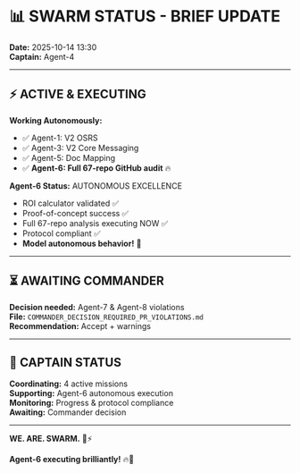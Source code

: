 # 📊 SWARM STATUS - BRIEF UPDATE

**Date:** 2025-10-14 13:30  
**Captain:** Agent-4

---

## ⚡ **ACTIVE & EXECUTING**

**Working Autonomously:**
- ✅ Agent-1: V2 OSRS
- ✅ Agent-3: V2 Core Messaging
- ✅ Agent-5: Doc Mapping
- ✅ **Agent-6: Full 67-repo GitHub audit** 🔥

**Agent-6 Status:** AUTONOMOUS EXCELLENCE
- ROI calculator validated ✅
- Proof-of-concept success ✅
- Full 67-repo analysis executing NOW ✅
- Protocol compliant ✅
- **Model autonomous behavior!** 🚀

---

## ⏳ **AWAITING COMMANDER**

**Decision needed:** Agent-7 & Agent-8 violations  
**File:** `COMMANDER_DECISION_REQUIRED_PR_VIOLATIONS.md`  
**Recommendation:** Accept + warnings

---

## 🎯 **CAPTAIN STATUS**

**Coordinating:** 4 active missions  
**Supporting:** Agent-6 autonomous execution  
**Monitoring:** Progress & protocol compliance  
**Awaiting:** Commander decision

---

**WE. ARE. SWARM.** 🐝⚡

**Agent-6 executing brilliantly!** 🔥🚀


